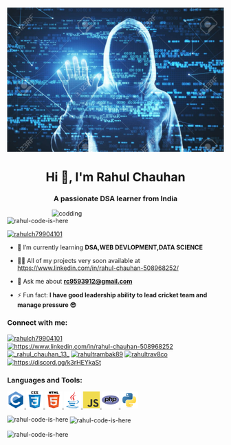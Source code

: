 ![logo](https://github.com/Rahul-code-is-here/Rahul-code-is-here/blob/main/github%20banner.png)
<h1 align="center">Hi 👋, I'm Rahul Chauhan</h1>
<h3 align="center">A passionate DSA learner from India</h3>

<img align="right" alt="codding" width="400" src="https://user-images.githubusercontent.com/74038190/225813708-98b745f2-7d22-48cf-9150-083f1b00d6c9.gif">

<p align="left"> <img src="https://komarev.com/ghpvc/?username=rahul-code-is-here&label=Profile%20views&color=0e75b6&style=flat" alt="rahul-code-is-here" /> </p>

<p align="left"> <a href="https://twitter.com/rahulch79904101" target="blank"><img src="https://img.shields.io/twitter/follow/rahulch79904101?logo=twitter&style=for-the-badge" alt="rahulch79904101" /></a> </p>

- 🌱 I’m currently learning **DSA,WEB DEVLOPMENT,DATA SCIENCE**

- 👨‍💻 All of my projects very soon available at https://www.linkedin.com/in/rahul-chauhan-508968252/ 

- 💬 Ask me about **rc9593912@gmail.com**

- ⚡ Fun fact: **I have good leadership ability to lead cricket team and manage pressure 😎**

<h3 align="left">Connect with me:</h3>
<p align="left">
<a href="https://twitter.com/rahulch79904101" target="blank"><img align="center" src="https://raw.githubusercontent.com/rahuldkjain/github-profile-readme-generator/master/src/images/icons/Social/twitter.svg" alt="rahulch79904101" height="30" width="40" /></a>
<a href="www.linkedin.com/in/rahul-chauhan-508968252" target="blank"><img align="center" src="https://raw.githubusercontent.com/rahuldkjain/github-profile-readme-generator/master/src/images/icons/Social/linked-in-alt.svg" alt="https://www.linkedin.com/in/rahul-chauhan-508968252" height="30" width="40" /></a>
<a href="https://instagram.com/_rahul_chauhan_13_" target="blank"><img align="center" src="https://raw.githubusercontent.com/rahuldkjain/github-profile-readme-generator/master/src/images/icons/Social/instagram.svg" alt="_rahul_chauhan_13_" height="30" width="40" /></a>
<a href="https://www.leetcode.com/rahultrambak89" target="blank"><img align="center" src="https://raw.githubusercontent.com/rahuldkjain/github-profile-readme-generator/master/src/images/icons/Social/leet-code.svg" alt="rahultrambak89" height="30" width="40" /></a>
<a href="https://auth.geeksforgeeks.org/user/rahultrav8co" target="blank"><img align="center" src="https://raw.githubusercontent.com/rahuldkjain/github-profile-readme-generator/master/src/images/icons/Social/geeks-for-geeks.svg" alt="rahultrav8co" height="30" width="40" /></a>
<a href="https://discord.gg/https://discord.gg/k3rHEYkaSt" target="blank"><img align="center" src="https://raw.githubusercontent.com/rahuldkjain/github-profile-readme-generator/master/src/images/icons/Social/discord.svg" alt="https://discord.gg/k3rHEYkaSt" height="30" width="40" /></a>
</p>

<h3 align="left">Languages and Tools:</h3>
<p align="left"> <a href="https://www.cprogramming.com/" target="_blank" rel="noreferrer"> <img src="https://raw.githubusercontent.com/devicons/devicon/master/icons/c/c-original.svg" alt="c" width="40" height="40"/> </a> <a href="https://www.w3schools.com/css/" target="_blank" rel="noreferrer"> <img src="https://raw.githubusercontent.com/devicons/devicon/master/icons/css3/css3-original-wordmark.svg" alt="css3" width="40" height="40"/> </a> <a href="https://www.w3.org/html/" target="_blank" rel="noreferrer"> <img src="https://raw.githubusercontent.com/devicons/devicon/master/icons/html5/html5-original-wordmark.svg" alt="html5" width="40" height="40"/> </a> <a href="https://www.java.com" target="_blank" rel="noreferrer"> <img src="https://raw.githubusercontent.com/devicons/devicon/master/icons/java/java-original.svg" alt="java" width="40" height="40"/> </a> <a href="https://developer.mozilla.org/en-US/docs/Web/JavaScript" target="_blank" rel="noreferrer"> <img src="https://raw.githubusercontent.com/devicons/devicon/master/icons/javascript/javascript-original.svg" alt="javascript" width="40" height="40"/> </a> <a href="https://www.php.net" target="_blank" rel="noreferrer"> <img src="https://raw.githubusercontent.com/devicons/devicon/master/icons/php/php-original.svg" alt="php" width="40" height="40"/> </a> <a href="https://www.python.org" target="_blank" rel="noreferrer"> <img src="https://raw.githubusercontent.com/devicons/devicon/master/icons/python/python-original.svg" alt="python" width="40" height="40"/> </a> </p>

<p><img align="left" src="https://github-readme-stats.vercel.app/api/top-langs?username=rahul-code-is-here&show_icons=true&locale=en&layout=compact" alt="rahul-code-is-here" /></p>

<p>&nbsp;<img align="center" src="https://github-readme-stats.vercel.app/api?username=rahul-code-is-here&show_icons=true&locale=en" alt="rahul-code-is-here" /></p>

<p><img align="center" src="https://github-readme-streak-stats.herokuapp.com/?user=rahul-code-is-here&" alt="rahul-code-is-here" /></p>

